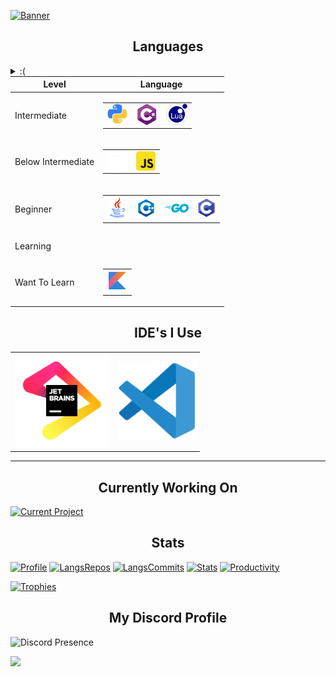 [![Banner](https://github.com/keplerHaloxx/keplerHaloxx/assets/80098945/f879ba7d-87be-4834-b460-cd66a43b3f25)](https://github.com/keplerHaloxx)

<!--
<a href="https://git.io/typing-svg">
  <img src="https://readme-typing-svg.demolab.com?size=32&font=Fira+Code&duration=3500&pause=500&center=true&vCenter=true&width=975&lines=I+am+Haloxx" alt="Typing">
</a>
-->

<table style="margin: 0px auto;">
  <h2 style="text-align:center; text-decoration: none; border-bottom: none;">Languages</h2>
  
  <details>
  <summary>:(</summary>
  
  ### GitHub adds boxes around the images and I cannot get rid of them because GitHub is annoying
</details>
  <thead>
    <tr>
      <th style="text-align: center;">Level</th>
      <th style="text-align: center;">Language</th>
    </tr>
  </thead>
  <tbody>
    <tr>
      <td>Intermediate</td>
      <td>
        <table>
          <tr>
            <td valign="center">
              <img src="images/python.png" width="32" alt="Python">
            </td>
            <td valign="center">
              <img src="images/cs.png" width="34" style="vertical-align: -2px;" alt="C#">
            </td>
            <td valign="center">
              <img src="images/lua.png" width="34" style="vertical-align: -2px" alt="Lua">
            </td>
          </tr>
        </table>
      </td>
    </tr>
    <tr>
      <td>Below Intermediate</td>
      <td>
        <table>
          <tr>
            <td valign="center">
              <img src="images/rust.png" width="32" style="vertical-align: -3px;" alt="Rust">
            </td>
            <td valign="center">
              <img src="images/js.png" width="31" alt="JavaScript" style="vertical-align: -3px;">
            </td>
          </tr>
        </table>
      </td>
    </tr>
    <tr>
      <td>Beginner</td>
      <td>
        <table>
          <tr>
            <td valign="center">
              <img src="images/java.png" width="32" alt="Java">
            </td>
            <td valign="center">
              <img src="images/cpp.png" width="32" style="vertical-align: -3px;" alt="C++">
            </td>
            <td valign="center">
              <img src="images/go.png" width="38" style="vertical-align: -5px;" alt="Go">
            </td>
            <td valign="center">
              <img src="images/c.png" width="29" style="vertical-align: -2px;" alt="C">
            </td>
          </tr>
        </table>
      </td>
    </tr>
    <tr>
      <td>Learning</td>
      <td style="height: 35px;">
      </td>
    </tr>
    <tr>
      <td>Want To Learn</td>
      <td>
        <table>
          <tr>
            <td valign="center">
              <img src="images/kotlin.png" width="32" alt="Kotlin">
            </td>
          </tr>
        </table>
      </td>
    </tr>
  </tbody>
</table>

<h2 style="text-align:center; text-decoration: none; border-bottom: none;">IDE's I Use</h2>

<table>
  <tr>
    <td valign="center">
      <a href="https://www.jetbrains.com/">
        <img src="./images/jetbrains.svg" width="150" alt="JetBrains">
      </a>
    </td>
    <td valign="center">
      <a href="https://code.visualstudio.com/">
        <img src="./images/vscode.svg" width="125" style="vertical-align: 13;" alt="VSCode">
      </a>
    </td>
  </tr>
</table>

---

<h2 style="text-align:center; text-decoration: none; border-bottom: none;">Currently Working On</h2>

[![Current Project](https://github-readme-stats.vercel.app/api/pin/?username=keplerHaloxx&repo=Roblox-Chess-Bot&theme=apprentice)](https://github.com/keplerHaloxx/Roblox-Chess-Bot)

<h2 style="text-align:center; text-decoration: none; border-bottom: none;">Stats</h2>

[![Profile](http://github-profile-summary-cards.vercel.app/api/cards/profile-details?username=keplerHaloxx&theme=apprentice)](https://github.com/vn7n24fzkq/github-profile-summary-cards)
[![LangsRepos](http://github-profile-summary-cards.vercel.app/api/cards/repos-per-language?username=keplerHaloxx&theme=apprentice&exclude=)](https://github.com/vn7n24fzkq/github-profile-summary-cards)
[![LangsCommits](http://github-profile-summary-cards.vercel.app/api/cards/most-commit-language?username=keplerHaloxx&theme=apprentice&exclude=)](https://github.com/vn7n24fzkq/github-profile-summary-cards)
[![Stats](http://github-profile-summary-cards.vercel.app/api/cards/stats?username=keplerHaloxx&theme=apprentice)](https://github.com/vn7n24fzkq/github-profile-summary-cards)
[![Productivity](http://github-profile-summary-cards.vercel.app/api/cards/productive-time?username=keplerHaloxx&theme=apprentice&utcOffset=10)](https://github.com/vn7n24fzkq/github-profile-summary-cards)

[![Trophies](https://github-profile-trophy.vercel.app/?username=keplerHaloxx&theme=apprentice)](https://github.com/ryo-ma/github-profile-trophy)

<!-- hide=vim%20script,cmake,makefile,batchfile,emacs%20lisp -->
<h2 style="text-align:center; text-decoration: none; border-bottom: none;">My Discord Profile</h2>


![Discord Presence](https://lanyard.cnrad.dev/api/668276075260018698) <!-- (discord://-/users/668276075260018698) -->

<!-- [![Discord Presence](https://lanyard.cnrad.dev/api/702973430449832038)](https://discord.com/users/702973430449832038) -->

![](https://hit.yhype.me/github/profile?user_id=80098945)
